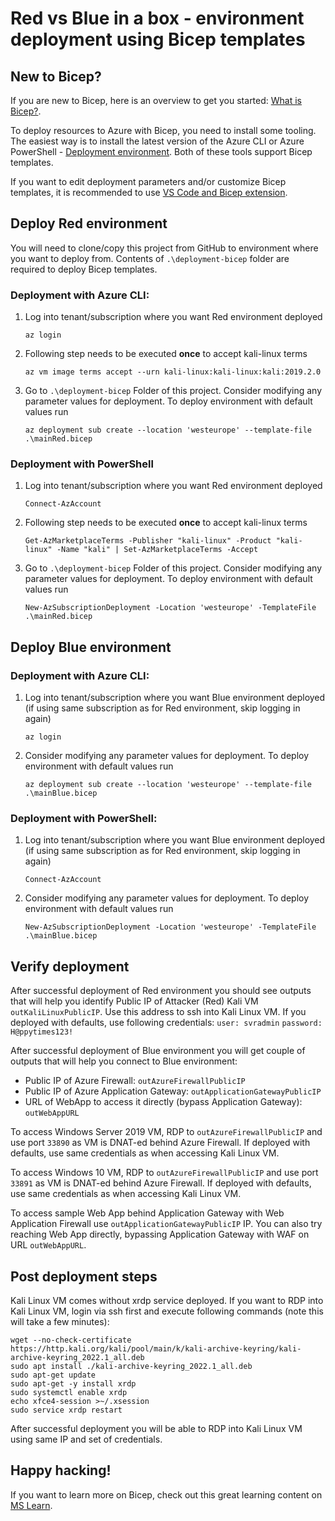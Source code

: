# Red vs Blue in a box - environment deployment using Bicep templates

## New to Bicep?
If you are new to Bicep, here is an overview to get you started: [What is Bicep?](https://docs.microsoft.com/azure/azure-resource-manager/bicep/overview?tabs=bicep). 

To deploy resources to Azure with Bicep, you need to install some tooling. The easiest way is to install the latest version of the Azure CLI or Azure PowerShell - [Deployment environment](https://docs.microsoft.com/azure/azure-resource-manager/bicep/install#deployment-environment). Both of these tools support Bicep templates.

If you want to edit deployment parameters and/or customize Bicep templates, it is recommended to use [VS Code and Bicep extension](https://docs.microsoft.com/azure/azure-resource-manager/bicep/install#vs-code-and-bicep-extension).


## Deploy Red environment

You will need to clone/copy this project from GitHub to environment where you want to deploy from. Contents of `.\deployment-bicep` folder are required to deploy Bicep templates.

### Deployment with Azure CLI:

1. Log into tenant/subscription where you want Red environment deployed
    
    `az login`
2. Following step needs to be executed **once** to accept kali-linux terms

    `az vm image terms accept --urn kali-linux:kali-linux:kali:2019.2.0`
3. Go to `.\deployment-bicep` Folder of this project. Consider modifying any parameter values for deployment. To deploy environment with default values run

    `az deployment sub create --location 'westeurope' --template-file .\mainRed.bicep`

### Deployment with PowerShell

1. Log into tenant/subscription where you want Red environment deployed
    
    `Connect-AzAccount`
2. Following step needs to be executed **once** to accept kali-linux terms

    `Get-AzMarketplaceTerms -Publisher "kali-linux" -Product "kali-linux" -Name "kali" | Set-AzMarketplaceTerms -Accept`
3. Go to `.\deployment-bicep` Folder of this project. Consider modifying any parameter values for deployment. To deploy environment with default values run

    `New-AzSubscriptionDeployment -Location 'westeurope' -TemplateFile .\mainRed.bicep`

## Deploy Blue environment

### Deployment with Azure CLI:

1. Log into tenant/subscription where you want Blue environment deployed (if using same subscription as for Red environment, skip logging in again)

    `az login`

2. Consider modifying any parameter values for deployment. To deploy environment with default values run

    `az deployment sub create --location 'westeurope' --template-file .\mainBlue.bicep`

### Deployment with PowerShell:

1. Log into tenant/subscription where you want Blue environment deployed (if using same subscription as for Red environment, skip logging in again)

    `Connect-AzAccount`

2. Consider modifying any parameter values for deployment. To deploy environment with default values run

    `New-AzSubscriptionDeployment -Location 'westeurope' -TemplateFile .\mainBlue.bicep`

## Verify deployment

After successful deployment of Red environment you should see outputs that will help you identify Public IP of Attacker (Red) Kali VM `outKaliLinuxPublicIP`. Use this address to ssh into Kali Linux VM. If you deployed with defaults, use following credentials: 
`user: svradmin`
`password: H@ppytimes123!`

After successful deployment of Blue environment you will get couple of outputs that will help you connect to Blue environment:
- Public IP of Azure Firewall: `outAzureFirewallPublicIP`
- Public IP of Azure Application Gateway: `outApplicationGatewayPublicIP`
- URL of WebApp to access it directly (bypass Application Gateway): `outWebAppURL`

To access Windows Server 2019 VM, RDP to `outAzureFirewallPublicIP` and use port `33890` as VM is DNAT-ed behind Azure Firewall. If deployed with defaults, use same credentials as when accessing Kali Linux VM.

To access Windows 10 VM, RDP to `outAzureFirewallPublicIP` and use port `33891` as VM is DNAT-ed behind Azure Firewall. If deployed with defaults, use same credentials as when accessing Kali Linux VM.

To access sample Web App behind Application Gateway with Web Application Firewall use `outApplicationGatewayPublicIP` IP. You can also try reaching Web App directly, bypassing Application Gateway with WAF on URL `outWebAppURL`.

## Post deployment steps

Kali Linux VM comes without xrdp service deployed. If you want to RDP into Kali Linux VM, login via ssh first and execute following commands (note this will take a few minutes):

```
wget --no-check-certificate https://http.kali.org/kali/pool/main/k/kali-archive-keyring/kali-archive-keyring_2022.1_all.deb
sudo apt install ./kali-archive-keyring_2022.1_all.deb
sudo apt-get update
sudo apt-get -y install xrdp
sudo systemctl enable xrdp
echo xfce4-session >~/.xsession
sudo service xrdp restart
```
After successful deployment you will be able to RDP into Kali Linux VM using same IP and set of credentials.

## Happy hacking!

If you want to learn more on Bicep, check out this great learning content on [MS Learn](https://docs.microsoft.com/en-us/azure/azure-resource-manager/bicep/learn-bicep).